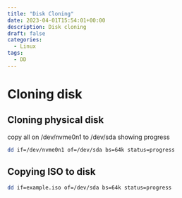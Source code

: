 ```yaml
---
title: "Disk Cloning"
date: 2023-04-01T15:54:01+00:00
description: Disk cloning
draft: false
categories:
  - Linux
tags:
  - DD
---
```

# Cloning disk

## Cloning physical disk

copy all on /dev/nvme0n1 to /dev/sda showing progress

```bash
dd if=/dev/nvme0n1 of=/dev/sda bs=64k status=progress
```

## Copying ISO to disk

```bash
dd if=example.iso of=/dev/sda bs=64k status=progress
```
